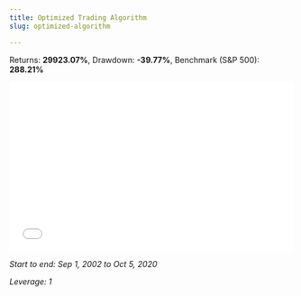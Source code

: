 ```yaml
---
title: Optimized Trading Algorithm
slug: optimized-algorithm

---
```

Returns: **29923.07%**, Drawdown: **-39.77%**, Benchmark (S&P 500): **288.21%**

<iframe width="100%" height="300px" frameborder="0" scrolling="no" src="//plotly.com/\~ayako0/83.embed?link=false&modebar=false&logo=false"></iframe>

_Start to end: Sep 1, 2002 to Oct 5, 2020_

_Leverage: 1_